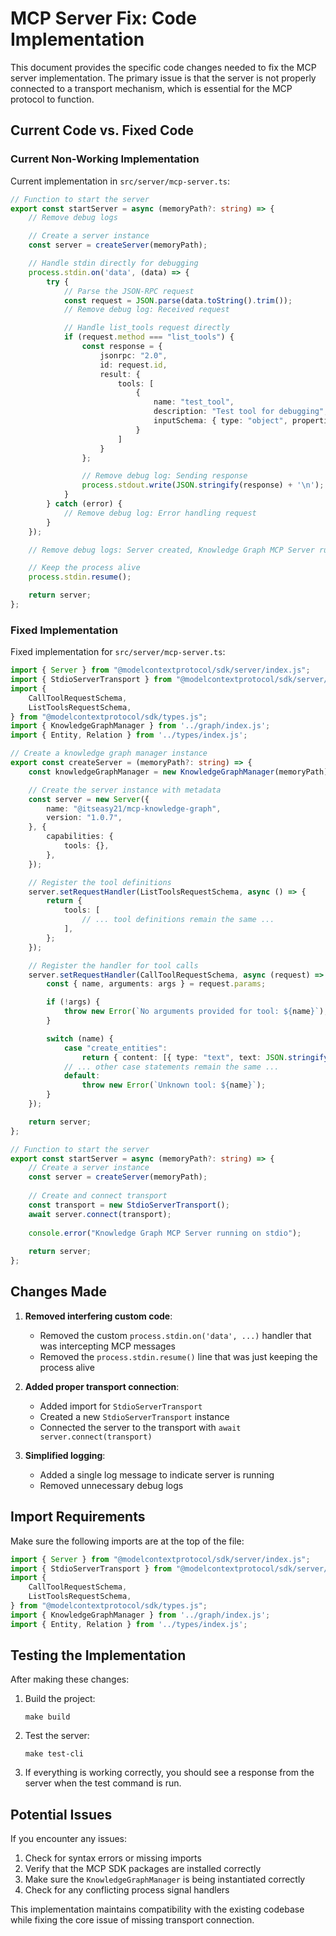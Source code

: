# MCP Server Fix: Code Implementation

This document provides the specific code changes needed to fix the MCP server implementation. The primary issue is that the server is not properly connected to a transport mechanism, which is essential for the MCP protocol to function.

## Current Code vs. Fixed Code

### Current Non-Working Implementation

Current implementation in `src/server/mcp-server.ts`:

```typescript
// Function to start the server
export const startServer = async (memoryPath?: string) => {
    // Remove debug logs

    // Create a server instance
    const server = createServer(memoryPath);

    // Handle stdin directly for debugging
    process.stdin.on('data', (data) => {
        try {
            // Parse the JSON-RPC request
            const request = JSON.parse(data.toString().trim());
            // Remove debug log: Received request

            // Handle list_tools request directly
            if (request.method === "list_tools") {
                const response = {
                    jsonrpc: "2.0",
                    id: request.id,
                    result: {
                        tools: [
                            {
                                name: "test_tool",
                                description: "Test tool for debugging",
                                inputSchema: { type: "object", properties: {} }
                            }
                        ]
                    }
                };

                // Remove debug log: Sending response
                process.stdout.write(JSON.stringify(response) + '\n');
            }
        } catch (error) {
            // Remove debug log: Error handling request
        }
    });

    // Remove debug logs: Server created, Knowledge Graph MCP Server running on stdio, Waiting for JSON-RPC requests...

    // Keep the process alive
    process.stdin.resume();

    return server;
};
```

### Fixed Implementation

Fixed implementation for `src/server/mcp-server.ts`:

```typescript
import { Server } from "@modelcontextprotocol/sdk/server/index.js";
import { StdioServerTransport } from "@modelcontextprotocol/sdk/server/stdio.js";
import {
    CallToolRequestSchema,
    ListToolsRequestSchema,
} from "@modelcontextprotocol/sdk/types.js";
import { KnowledgeGraphManager } from '../graph/index.js';
import { Entity, Relation } from '../types/index.js';

// Create a knowledge graph manager instance
export const createServer = (memoryPath?: string) => {
    const knowledgeGraphManager = new KnowledgeGraphManager(memoryPath);

    // Create the server instance with metadata
    const server = new Server({
        name: "@itseasy21/mcp-knowledge-graph",
        version: "1.0.7",
    }, {
        capabilities: {
            tools: {},
        },
    });

    // Register the tool definitions
    server.setRequestHandler(ListToolsRequestSchema, async () => {
        return {
            tools: [
                // ... tool definitions remain the same ...
            ],
        };
    });

    // Register the handler for tool calls
    server.setRequestHandler(CallToolRequestSchema, async (request) => {
        const { name, arguments: args } = request.params;

        if (!args) {
            throw new Error(`No arguments provided for tool: ${name}`);
        }

        switch (name) {
            case "create_entities":
                return { content: [{ type: "text", text: JSON.stringify(await knowledgeGraphManager.createEntities(args.entities as Entity[]), null, 2) }] };
            // ... other case statements remain the same ...
            default:
                throw new Error(`Unknown tool: ${name}`);
        }
    });

    return server;
};

// Function to start the server
export const startServer = async (memoryPath?: string) => {
    // Create a server instance
    const server = createServer(memoryPath);
    
    // Create and connect transport
    const transport = new StdioServerTransport();
    await server.connect(transport);
    
    console.error("Knowledge Graph MCP Server running on stdio");
    
    return server;
};
```

## Changes Made

1. **Removed interfering custom code**:
   - Removed the custom `process.stdin.on('data', ...)` handler that was intercepting MCP messages
   - Removed the `process.stdin.resume()` line that was just keeping the process alive

2. **Added proper transport connection**:
   - Added import for `StdioServerTransport`
   - Created a new `StdioServerTransport` instance
   - Connected the server to the transport with `await server.connect(transport)`

3. **Simplified logging**:
   - Added a single log message to indicate server is running
   - Removed unnecessary debug logs

## Import Requirements

Make sure the following imports are at the top of the file:

```typescript
import { Server } from "@modelcontextprotocol/sdk/server/index.js";
import { StdioServerTransport } from "@modelcontextprotocol/sdk/server/stdio.js";
import {
    CallToolRequestSchema,
    ListToolsRequestSchema,
} from "@modelcontextprotocol/sdk/types.js";
import { KnowledgeGraphManager } from '../graph/index.js';
import { Entity, Relation } from '../types/index.js';
```

## Testing the Implementation

After making these changes:

1. Build the project:
   ```
   make build
   ```

2. Test the server:
   ```
   make test-cli
   ```

3. If everything is working correctly, you should see a response from the server when the test command is run.

## Potential Issues

If you encounter any issues:

1. Check for syntax errors or missing imports
2. Verify that the MCP SDK packages are installed correctly
3. Make sure the `KnowledgeGraphManager` is being instantiated correctly
4. Check for any conflicting process signal handlers

This implementation maintains compatibility with the existing codebase while fixing the core issue of missing transport connection.